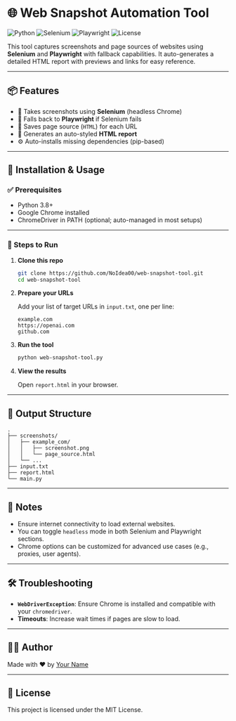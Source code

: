 # 🌐 Web Snapshot Automation Tool

![Python](https://img.shields.io/badge/Python-3.8%2B-blue?logo=python)
![Selenium](https://img.shields.io/badge/Selenium-Automation-brightgreen?logo=selenium)
![Playwright](https://img.shields.io/badge/Playwright-E2E%20Testing-orange?logo=microsoft)
![License](https://img.shields.io/badge/License-MIT-purple)

This tool captures screenshots and page sources of websites using **Selenium** and **Playwright** with fallback capabilities. It auto-generates a detailed HTML report with previews and links for easy reference.

---

## 📦 Features

- 📸 Takes screenshots using **Selenium** (headless Chrome)
- 🔁 Falls back to **Playwright** if Selenium fails
- 🧾 Saves page source (`HTML`) for each URL
- 🧰 Generates an auto-styled **HTML report**
- ⚙️ Auto-installs missing dependencies (pip-based)

---

## 🚀 Installation & Usage

### ✅ Prerequisites

- Python 3.8+
- Google Chrome installed
- ChromeDriver in PATH (optional; auto-managed in most setups)

---

### 🧪 Steps to Run

1. **Clone this repo**

   ```bash
   git clone https://github.com/NoIdea00/web-snapshot-tool.git
   cd web-snapshot-tool
   ```

2. **Prepare your URLs**

   Add your list of target URLs in `input.txt`, one per line:

   ```
   example.com
   https://openai.com
   github.com
   ```

3. **Run the tool**

   ```bash
   python web-snapshot-tool.py
   ```

4. **View the results**

   Open `report.html` in your browser.

---

## 📁 Output Structure

```
.
├── screenshots/
│   ├── example_com/
│   │   ├── screenshot.png
│   │   └── page_source.html
│   └── ...
├── input.txt
├── report.html
└── main.py
```

---

## 📌 Notes

- Ensure internet connectivity to load external websites.
- You can toggle `headless` mode in both Selenium and Playwright sections.
- Chrome options can be customized for advanced use cases (e.g., proxies, user agents).

---

## 🛠 Troubleshooting

- **`WebDriverException`**: Ensure Chrome is installed and compatible with your `chromedriver`.
- **Timeouts**: Increase wait times if pages are slow to load.

---

## 🧑‍💻 Author

Made with ❤️ by [Your Name](https://github.com/yourusername)

---

## 📜 License

This project is licensed under the MIT License.
